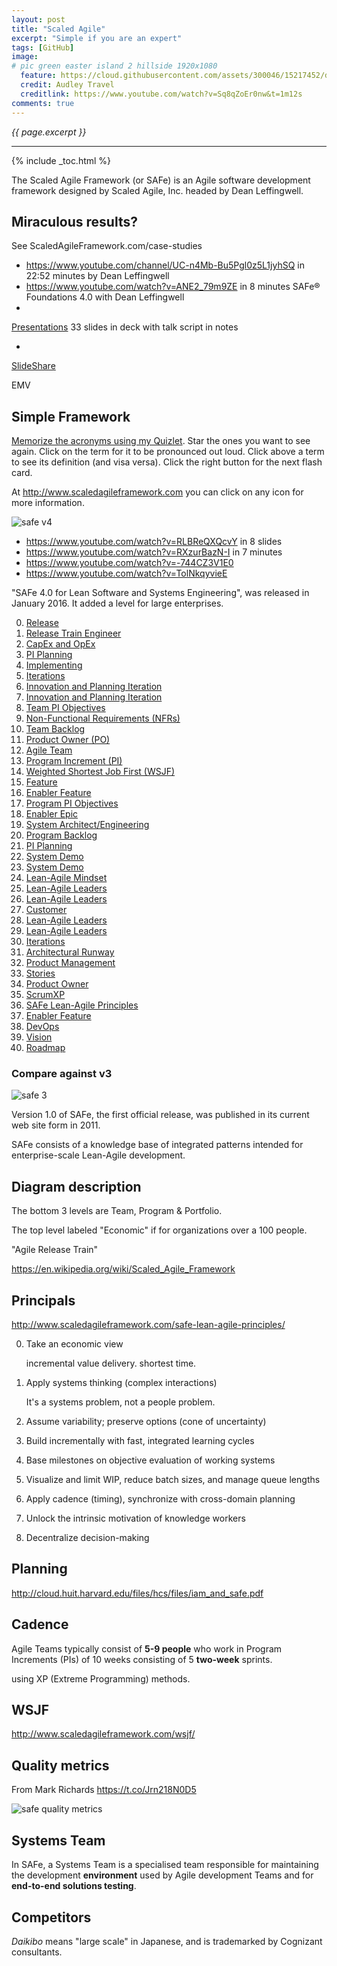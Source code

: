 ```yaml
---
layout: post
title: "Scaled Agile"
excerpt: "Simple if you are an expert"
tags: [GitHub]
image:
# pic green easter island 2 hillside 1920x1080
  feature: https://cloud.githubusercontent.com/assets/300046/15217452/d8d04062-1818-11e6-9a57-215db66655d2.jpg
  credit: Audley Travel
  creditlink: https://www.youtube.com/watch?v=Sq8qZoEr0nw&t=1m12s
comments: true
---
```

<i>{{ page.excerpt }}</i>
<hr />

{% include _toc.html %}

The Scaled Agile Framework (or SAFe) is an Agile software development framework designed by Scaled Agile, Inc. 
headed by Dean Leffingwell.

## Miraculous results?

See ScaledAgileFramework.com/case-studies

   * https://www.youtube.com/channel/UC-n4Mb-Bu5Pgl0z5L1jyhSQ in 22:52 minutes
   by Dean Leffingwell
   * https://www.youtube.com/watch?v=ANE2_79m9ZE in 8 minutes SAFe® Foundations 4.0 with Dean Leffingwell
   * <a target="_blank" href="http://www.scaledagileframework.com/videos-and-presentations">
   Presentations</a> 33 slides in deck with talk script in notes
   * <a target="_blank" href="http://www.slideshare.net/ScaledAgile/safe-foundations-40">
   SlideShare</a>

EMV


## Simple Framework

<a target="_blank" href="https://quizlet.com/189009605/flashcards/">
Memorize the acronyms using my Quizlet</a>. Star the ones you want to see again.
Click on the term for it to be pronounced out loud.
Click above a term to see its definition (and visa versa).
Click the right button for the next flash card.

At <a target="_blank" href="http://www.scaledagileframework.com/">
http://www.scaledagileframework.com</a> 
you can click on any icon for more information.

![safe v4](https://cloud.githubusercontent.com/assets/300046/22977298/0b828744-f35c-11e6-9b7d-78e3ec3965aa.png)

   * https://www.youtube.com/watch?v=RLBReQXQcvY in 8 slides
   * https://www.youtube.com/watch?v=RXzurBazN-I in 7 minutes
   * https://www.youtube.com/watch?v=-744CZ3V1E0
   * https://www.youtube.com/watch?v=TolNkqyvieE

"SAFe 4.0 for Lean Software and Systems Engineering", was released in January 2016.
It added a level for large enterprises.

0. <a coords="368,402,707,420" title="Release" alt="Release"  href="http://www.scaledagileframework.com/release/" target="_blank">Release</a>
0. <a coords="111,388,140,425" title="Release Train Engineer" alt="Release Train Engineer"  href="http://www.scaledagileframework.com/release-train-engineer-and-value-stream-engineer/" target="_blank">Release Train Engineer</a>
0. <a coords="413,132,478,146" title="CapEx and OpEx" alt="CapEx and OpEx"  href="http://www.scaledagileframework.com/capex-and-opex/" target="_blank">CapEx and OpEx</a>
0. <a coords="684,463,696,519" title="PI Planning" alt="PI Planning" data-layer="2" cursor="pointer" href="http://www.scaledagileframework.com/pi-planning/" target="_blank">PI Planning</a>
0. <a coords="512,646,580,670" title="Implementing" alt="Implementing"  href="http://www.scaledagileframework.com/implementing/" target="_blank">Implementing</a>
0. <a coords="1575,1250,1699,1298" title="Iterations" alt="Iterations"  href="http://www.scaledagileframework.com/iterations/" target="_blank">Iterations</a>
0. <a coords="653,523,678,632" title="Innovation and Planning Iteration" alt="Innovation and Planning Iteration"  href="http://www.scaledagileframework.com/innovation-and-planning-iteration/" target="_blank">Innovation and Planning Iteration</a>
0. <a coords="485,525,509,632" title="Innovation and Planning Iteration" alt="Innovation and Planning Iteration"  href="http://www.scaledagileframework.com/innovation-and-planning-iteration/" target="_blank">Innovation and Planning Iteration</a>
0. <a coords="325,509,364,635" title="Team PI Objectives" alt="Team PI Objectives"  href="http://www.scaledagileframework.com/pi-objectives/" target="_blank">Team PI Objectives</a>
0. <a coords="228,470,257,481" title="Non-Functional Requirements" alt="Non-Functional Requirements"  href="http://www.scaledagileframework.com/nonfunctional-requirements/" target="_blank">Non-Functional Requirements (NFRs)</a>
0. <a coords="288,594,315,623" title="Team Backlog" alt="Team Backlog"  href="http://www.scaledagileframework.com/team-backlog/" target="_blank">Team Backlog</a>
0. <a coords="110,579,135,606" title="Product Owner" alt="Product Owner"  href="http://www.scaledagileframework.com/product-owner/" target="_blank">Product Owner (PO)</a>
0. <a coords="32,522,108,634" title="Agile Team" alt="Agile Team"  href="http://www.scaledagileframework.com/agile-teams/" target="_blank">Agile Team</a>
0. <a coords="684,523,694,626" title="Program Increment" alt="Program Increment"  href="http://www.scaledagileframework.com/program-increment/" target="_blank">Program Increment (PI)</a>
0. <a coords="228,403,259,421" title="Weighted Shortest Job First" alt="Weighted Shortest Job First"  href="http://www.scaledagileframework.com/wsjf/" target="_blank">Weighted Shortest Job First (WSJF)</a>
0. <a coords="362,489,404,499" title="Feature" alt="Feature"  href="http://www.scaledagileframework.com/features-and-capabilities/" target="_blank">Feature</a>
0. <a coords="398,470,436,481" title="Enabler Feature" alt="Enabler Feature"  href="http://www.scaledagileframework.com/enablers/" target="_blank">Enabler Feature</a>
0. <a coords="303,452,357,492" title="Program PI Objectives" alt="Program PI Objectives"  href="http://www.scaledagileframework.com/pi-objectives/" target="_blank">Program PI Objectives</a>
0. <a coords="620,60,663,79" title="Enabler Epic" alt="Enabler Epic" href="http://www.scaledagileframework.com/enablers/" target="_blank">Enabler Epic</a>
0. <a coords="63,431,118,477" title="System Architect/Engineering" alt="System Architect/Engineering"  href="http://www.scaledagileframework.com/system-and-solution-architect-engineering/" target="_blank">System Architect/Engineering</a>
0. <a coords="229,422,255,469" title="Program Backlog" alt="Program Backlog"  href="http://www.scaledagileframework.com/program-and-value-stream-backlogs/" target="_blank">Program Backlog</a>
0. <a coords="274,459,285,516" title="PI Planning" alt="PI Planning"  href="http://www.scaledagileframework.com/pi-planning/" target="_blank">PI Planning</a>
0. <a coords="507,420,533,441" title="System Demo" alt="System Demo"  href="http://www.scaledagileframework.com/system-demo/" target="_blank">System Demo</a>
0. <a coords="29,335,79,352" title="System Demo" alt="System Team"  href="http://www.scaledagileframework.com/system-team/" target="_blank">System Demo</a>
0. <a coords="352,646,416,668" title="Lean-Agile Mindset" alt="Lean-Agile Mindset"  href="http://www.scaledagileframework.com/lean-agile-mindset/" target="_blank">Lean-Agile Mindset</a>
0. <a coords="1,372,48,429" title="Lean-Agile Leaders" alt="Lean-Agile Leaders"  href="http://www.scaledagileframework.com/lean-agile-leaders/" target="_blank">Lean-Agile Leaders</a>
0. <a coords="263,89,327,137" title="Enterprise Architect" alt="Lean-Agile Leaders" href="http://www.scaledagileframework.com/enterprise-architect/" target="_blank">Lean-Agile Leaders</a>
0. <a coords="729,255,801,284" title="Customer" alt="Customer"  href="http://www.scaledagileframework.com/customer/" target="_blank">Customer</a>
0. <a coords="678,443,703,460" title="Inspect and Adapt" alt="Lean-Agile Leaders"  href="http://www.scaledagileframework.com/inspect-and-adapt/" target="_blank">Lean-Agile Leaders</a>
0. <a coords="506,443,532,460" title="Inspect and Adapt" alt="Inspect and Adapt"  href="http://www.scaledagileframework.com/inspect-and-adapt/" target="_blank">Lean-Agile Leaders</a>
0. <a coords="530,580,649,623" title="Iterations" alt="Iterations"  href="http://www.scaledagileframework.com/iterations/" target="_blank">Iterations</a>
0. <a coords="326,500,806,513" title="Architectural Runway" alt="Architectural Runway"  href="http://www.scaledagileframework.com/architectural-runway" target="_blank">Architectural Runway</a>
0. <a coords="131,429,169,477" title="Product Management" alt="Product Management"  href="http://www.scaledagileframework.com/product--and-solution-management/" target="_blank">Product Management</a>
0. <a coords="445,514,482,530" title="Stories" alt="Stories"  href="http://www.scaledagileframework.com/story/" target="_blank">Stories</a>
0. <a coords="109,514,183,546" title="Product Owner" alt="Product Owner"  href="http://www.scaledagileframework.com/product-owner/" target="_blank">Product Owner</a>
0. <a coords="182,514,277,582" title="ScrumXP" alt="ScrumXP"  href="http://www.scaledagileframework.com/scrumxp/" target="_blank">ScrumXP</a>
0. <a coords="432,647,505,669" title="SAFe Lean-Agile Principles" alt="SAFe Lean-Agile Principles"  href="http://www.scaledagileframework.com/safe-lean-agile-principles/" target="_blank">SAFe Lean-Agile Principles</a>
0. <a coords="598,463,640,474" title="Enabler Feature" alt="Enabler Feature"  href="http://www.scaledagileframework.com/enablers/" target="_blank">Enabler Feature</a>
0. <a coords="30,319,77,333" title="DevOps" alt="DevOps"  href="http://www.scaledagileframework.com/devops/" target="_blank">DevOps</a>
0. <a coords="154,298,185,331" title="Vision" alt="Vision"  href="http://www.scaledagileframework.com/vision/" target="_blank">Vision</a>
0. <a coords="187,299,228,336" title="Roadmap" alt="Roadmap"  href="http://www.scaledagileframework.com/roadmap/" target="_blank">Roadmap</a>

### Compare against v3

![safe 3](https://cloud.githubusercontent.com/assets/300046/22976730/0599916c-f35a-11e6-9c21-24efee6ba9af.jpg)



Version 1.0 of SAFe, the first official release, was published in its current web site form in 2011. 

SAFe consists of a knowledge base of integrated patterns intended for enterprise-scale Lean-Agile development.


## Diagram description

The bottom 3 levels are Team, Program & Portfolio.

The top level labeled "Economic" if for organizations over a 100 people.

"Agile Release Train"

https://en.wikipedia.org/wiki/Scaled_Agile_Framework


## Principals

http://www.scaledagileframework.com/safe-lean-agile-principles/

0. Take an economic view

   incremental value delivery.
   shortest time.

0. Apply systems thinking (complex interactions)

   It's a systems problem, not a people problem.

0. Assume variability; preserve options (cone of uncertainty)

0. Build incrementally with fast, integrated learning cycles
0. Base milestones on objective evaluation of working systems
0. Visualize and limit WIP, reduce batch sizes, and manage queue lengths
0. Apply cadence (timing), synchronize with cross-domain planning
0. Unlock the intrinsic motivation of knowledge workers
0. Decentralize decision-making


## Planning

http://cloud.huit.harvard.edu/files/hcs/files/iam_and_safe.pdf


## Cadence

Agile Teams typically consist of <strong>5-9 people</strong> 
who work in 
Program Increments (PIs) of 10 weeks consisting of
5 <strong>two-week</strong> sprints.

using XP (Extreme Programming) methods.

## WSJF

http://www.scaledagileframework.com/wsjf/


## Quality metrics

From Mark Richards https://t.co/Jrn218N0D5

![safe quality metrics](https://cloud.githubusercontent.com/assets/300046/22980017/34363ac8-f366-11e6-9479-2f62b6def000.jpg)


## Systems Team

In SAFe, a Systems Team is a specialised team responsible for maintaining the development 
<strong>environment</strong> used by Agile development Teams and 
for <strong> end-to-end solutions testing</strong>.


## Competitors

<em>Daikibo</em> means "large scale" in Japanese,
and is trademarked by Cognizant consultants.

